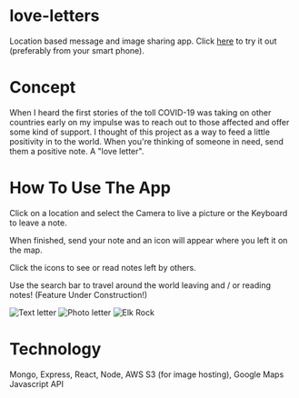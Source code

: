 # love-letters
Location based message and image sharing app. Click [here](https://love-letters-gfh.herokuapp.com/) to try it out (preferably from your smart phone).

# Concept

When I heard the first stories of the toll COVID-19 was taking on other countries early on my impulse was to reach out to those affected and offer some kind of support. I thought of this project as a way to feed a little positivity in to the world. When you're thinking of someone in need, send them a positive note. A "love letter". 

# How To Use The App

Click on a location and select the Camera to live a picture or the Keyboard to leave a note. 

When finished, send your note and an icon will appear where you left it on the map. 

Click the icons to see or read notes left by others. 

Use the search bar to travel around the world leaving and / or reading notes! (Feature Under Construction!)

![Text letter](/images/readme/text.png)
![Photo letter](/images/readme/capture.png)
![Elk Rock](/images/readme/sample.png)

# Technology 

Mongo, Express, React, Node, AWS S3 (for image hosting), Google Maps Javascript API
